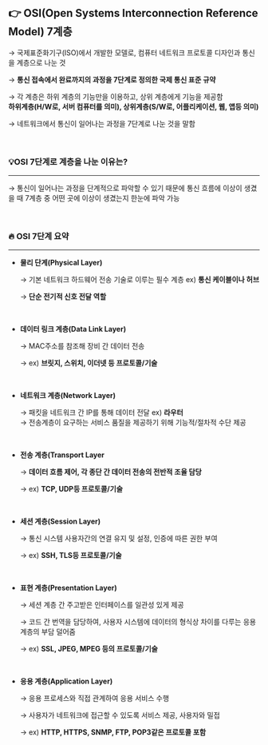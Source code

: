 ## 👉 OSI(Open Systems Interconnection Reference Model) 7계층

→ 국제표준화기구(ISO)에서 개발한 모델로, 컴퓨터 네트워크 프로토콜 디자인과 통신을 계층으로 나눈 것

→ **통신 접속에서 완료까지의 과정을 7단계로 정의한 국제 통신 표준 규약**

→ 각 계층은 하위 계층의 기능만을 이용하고, 상위 계층에게 기능을 제공함 <br/>
  **하위계층(H/W로, 서버 컴퓨터를 의미), 상위계층(S/W로, 어플리케이션, 웹, 앱등 의미)**

→ 네트워크에서 통신이 일어나는 과정을 7단계로 나눈 것을 말함

<br/>

### 💡OSI 7단계로 계층을 나눈 이유는?

---

→ 통신이 일어나는 과정을 단계적으로 파악할 수 있기 때문에 통신 흐름에 이상이 생겼을 때 7계층 중 어떤 곳에 이상이 생겼는지 한눈에 파악 가능

<br/>

### 🔥 OSI 7단계 요약

---

- **물리 단계(Physical Layer)**
    
    → 기본 네트워크 하드웨어 전송 기술로 이루는 필수 계층 ex) **통신 케이블이나 허브**
    
    → **단순 전기적 신호 전달 역할**
    
   <br/> 
    
- **데이터 링크 계층(Data Link Layer)**
    
    → MAC주소를 참조해 장비 간 데이터 전송
    
    → ex) **브릿지, 스위치, 이더넷 등 프로토콜/기술**
    
    <br/>
    
- **네트워크 계층(Network Layer)**
    
    → 패킷을 네트워크 간 IP를 통해 데이터 전달 ex) **라우터** <br/>
    → 전송계층이 요구하는 서비스 품질을 제공하기 위해 기능적/절차적 수단 제공
    
    <br/>
    
- **전송 계층(Transport Layer**
    
    → **데이터 흐름 제어, 각 종단 간 데이터 전송의 전반적 조율 담당**
    
    → ex) **TCP, UDP등 프로토콜/기술**
    
    <br/>
    
- **세션 계층(Session Layer)**
    
    → 통신 시스템 사용자간의 연결 유지 및 설정, 인증에 따른 권한 부여
    
    → ex) **SSH, TLS등 프로토콜/기술**
    
    <br/>
    
- **표현 계층(Presentation Layer)**
    
    → 세션 계층 간 주고받은 인터페이스를 일관성 있게 제공
    
    → 코드 간 번역을 담당하여, 사용자 시스템에 데이터의 형식상 차이를 다루는 응용 계층의 부담 덜어줌
    
    → ex) **SSL, JPEG, MPEG 등의 프로토콜/기술**
    
    <br/>
    
- **응용 계층(Application Layer)**
    
    → 응용 프로세스와 직접 관계하여 응용 서비스 수행
    
    → 사용자가 네트워크에 접근할 수 있도록 서비스 제공, 사용자와 밀접
    
    → ex) **HTTP, HTTPS, SNMP, FTP, POP3같은 프로토콜 포함**
